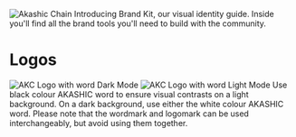 ![Akashic Chain](https://github.com/user-attachments/assets/32a63b12-b267-49db-a47c-3224d6ce67e2)
Introducing Brand Kit, our visual identity guide. Inside you'll find all the brand tools you'll need to build with the community.
# Logos
![AKC Logo with word Dark Mode](https://github.com/user-attachments/assets/458b3b7e-eafa-455f-9b6a-60dd4c2febae)
![AKC Logo with word Light Mode](https://github.com/user-attachments/assets/e3583a9f-128a-45c8-98fa-0738d37cb857)
Use black colour AKASHIC word to ensure visual contrasts on a light background. On a dark background, use either the white colour AKASHIC word. Please note that the wordmark and logomark can be used interchangeably, but avoid using them together.
